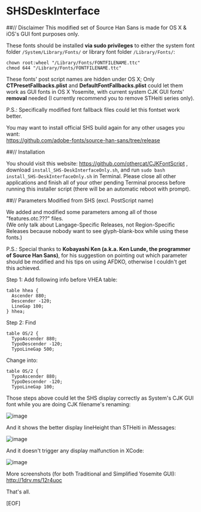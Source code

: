SHSDeskInterface
================
##// Disclaimer
This modified set of Source Han Sans is made for OS X &amp; iOS's GUI font purposes only.

These fonts should be installed **via sudo privileges** to either the system font folder `/System/Library/Fonts/` or library font folder `/Library/Fonts/`:
<pre><code>chown root:wheel "/Library/Fonts/FONTFILENAME.ttc"
chmod 644 "/Library/Fonts/FONTFILENAME.ttc"</code></pre>

These fonts' post script names are hidden under OS X; Only **CTPresetFallbacks.plist** and **DefaultFontFallbacks.plist** could let them work as GUI fonts in OS X Yosemite, with current system CJK GUI fonts' **removal** needed (I currently recommend you to remove STHeiti series only).

P.S.: Specifically modified font fallback files could let this fontset work better.

You may want to install official SHS build again for any other usages you want:<br>
https://github.com/adobe-fonts/source-han-sans/tree/release

##// Installation

You should visit this website: https://github.com/othercat/CJKFontScript , download `install_SHS-DeskInterfaceOnly.sh`, and run `sudo bash install_SHS-DeskInterfaceOnly.sh` in Terminal. Please close all other applications and finish all of your other pending Terminal process before running this installer script (there will be an automatic reboot with prompt).

##// Parameters Modified from SHS (excl. PostScript name)

We added and modified some parameters among all of those "features.otc.???" files.<br>
(We only talk about Langage-Specific Releases, not Region-Specific Releases because nobody want to see glyph-blank-box while using these fonts.)

P.S.: Special thanks to **Kobayashi Ken (a.k.a. Ken Lunde, the programmer of Source Han Sans)**, for his suggestion on pointing out which parameter should be modified and his tips on using AFDKO, otherwise I couldn't get this achieved.

Step 1: Add following info before VHEA table:
<pre><code>table hhea {
  Ascender 880;
  Descender -120;
  LineGap 100;
} hhea;</code></pre>
Step 2: Find 
<pre><code>table OS/2 {
  TypoAscender 880;
  TypoDescender -120;
  TypoLineGap 500;</code></pre>
Change into:
<pre><code>table OS/2 {
  TypoAscender 880;
  TypoDescender -120;
  TypoLineGap 100;</code></pre>

Those steps above could let the SHS display correctly as System's CJK GUI font while you are doing CJK filename's renaming:

![image](https://cloud.githubusercontent.com/assets/3164826/5310999/bb4b5d26-7bfa-11e4-8c64-a047c7c0a53a.png)

And it shows the better display lineHeight than STHeiti in iMessages:

![image](https://cloud.githubusercontent.com/assets/3164826/5310910/d05232f0-7bf8-11e4-8482-adab07c07997.png)

And it doesn't trigger any display malfunction in XCode:

![image](https://cloud.githubusercontent.com/assets/3164826/5310926/04a3ddc4-7bf9-11e4-85c0-65c6d997eb5c.png)

More screenshots (for both Traditional and Simplified Yosemite GUI):
http://1drv.ms/12r4uoc

That's all.

[EOF]
